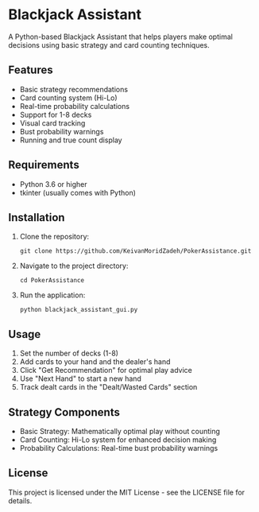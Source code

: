 # Blackjack Assistant

A Python-based Blackjack Assistant that helps players make optimal decisions using basic strategy and card counting techniques.

## Features

- Basic strategy recommendations
- Card counting system (Hi-Lo)
- Real-time probability calculations
- Support for 1-8 decks
- Visual card tracking
- Bust probability warnings
- Running and true count display

## Requirements

- Python 3.6 or higher
- tkinter (usually comes with Python)

## Installation

1. Clone the repository:

   ```
   git clone https://github.com/KeivanMoridZadeh/PokerAssistance.git
   ```

2. Navigate to the project directory:

   ```
   cd PokerAssistance
   ```

3. Run the application:

   ```
   python blackjack_assistant_gui.py
   ```

## Usage

1. Set the number of decks (1-8)
2. Add cards to your hand and the dealer's hand
3. Click "Get Recommendation" for optimal play advice
4. Use "Next Hand" to start a new hand
5. Track dealt cards in the "Dealt/Wasted Cards" section

## Strategy Components

- Basic Strategy: Mathematically optimal play without counting
- Card Counting: Hi-Lo system for enhanced decision making
- Probability Calculations: Real-time bust probability warnings

## License

This project is licensed under the MIT License - see the LICENSE file for details.

